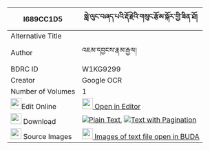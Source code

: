 |I689CC1D5|སླེ་ལུང་བཞད་པའི་རྡོ་རྗེའི་གསུང་རྩོམ་སྐོར་གྱི་ཟིན་ཐོ། 
| --- | --- 
|Alternative Title |
|Author| འཇམ་དབྱངས་རྣམ་རྒྱལ།
|BDRC ID | W1KG9299
|Creator | Google OCR
|Number of Volumes| 1
|<img width="25" src="https://img.icons8.com/color/25/000000/edit-property.png">Edit Online| [<img width="25" src="https://avatars.githubusercontent.com/u/45091458?s=200&v=4"> Open in Editor](http://editor.openpecha.org/I689CC1D5)
|<img width="25" src="https://img.icons8.com/fluent/48/000000/download-2.png"/>  Download | [![](https://img.icons8.com/color/20/000000/txt.png)Plain Text](https://github.com/Openpecha/I689CC1D5/releases/download/v1/le_lung_shyepa_i_dorje_i_sungt_plain_I689CC1D5.zip), [![](https://img.icons8.com/color/20/000000/txt.png)Text with Pagination](https://github.com/Openpecha/I689CC1D5/releases/download/v1/le_lung_shyepa_i_dorje_i_sungt_pages_I689CC1D5.zip)
|<img width="25" src="https://img.icons8.com/plasticine/100/000000/pictures-folder.png"/>  Source Images | [<img width="25" src="https://library.bdrc.io/icons/BUDA-small.svg"> Images of text file open in BUDA](https://library.bdrc.io/show/bdr:W1KG9299)
